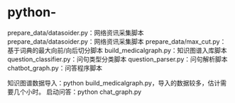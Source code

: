 # python-
prepare_data/datasoider.py：网络资讯采集脚本
prepare_data/datasoider.py：网络资讯采集脚本
prepare_data/max_cut.py：基于词典的最大向前/向后切分脚本
build_medicalgraph.py：知识图谱入库脚本 
question_classifier.py：问句类型分类脚本
question_parser.py：问句解析脚本
chatbot_graph.py：问答程序脚本

知识图谱数据导入：python build_medicalgraph.py，导入的数据较多，估计需要几个小时。
启动问答：python chat_graph.py
